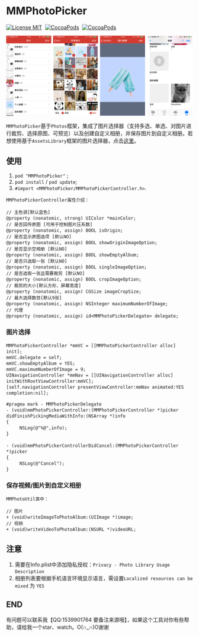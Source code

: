 # MMPhotoPicker

[![License MIT](https://img.shields.io/badge/license-MIT-green.svg?style=flat)](https://raw.githubusercontent.com/dexianyinjiu/MMPhotoPicker/master/LICENSE)&nbsp;
[![CocoaPods](http://img.shields.io/cocoapods/v/MMPhotoPicker.svg?style=flat)](http://cocoapods.org/pods/MMPhotoPicker)&nbsp;
[![CocoaPods](http://img.shields.io/cocoapods/p/MMPhotoPicker.svg?style=flat)](http://cocoapods.org/pods/MMPhotoPicker)&nbsp;

![MMPhotoPicker](Screenshot.png)


`MMPhotoPicker`基于`Photos`框架，集成了图片选择器（支持多选、单选、对图片进行裁剪、选择原图、可预览）以及创建自定义相册，并保存图片到自定义相册。若想使用基于`AssetsLibrary`框架的图片选择器，点击[这里](https://github.com/CheeryLau/MMImagePicker)。




## 使用

1. `pod "MMPhotoPicker"` ;
2. `pod install` / `pod update`;
3. `#import <MMPhotoPicker/MMPhotoPickerController.h>`.

```objc
MMPhotoPickerController属性介绍：
   
// 主色调[默认蓝色]
@property (nonatomic, strong) UIColor *mainColor;
// 是否回传原图 [可用于控制图片压系数]
@property (nonatomic, assign) BOOL isOrigin;
// 是否显示原图选项 [默认NO]
@property (nonatomic, assign) BOOL showOriginImageOption;
// 是否显示空相册 [默认NO]
@property (nonatomic, assign) BOOL showEmptyAlbum;
// 是否只选取一张 [默认NO]
@property (nonatomic, assign) BOOL singleImageOption;
// 是否选取一张且需要裁剪 [默认NO]
@property (nonatomic, assign) BOOL cropImageOption;
// 裁剪的大小[默认方形、屏幕宽度]
@property (nonatomic, assign) CGSize imageCropSize;
// 最大选择数目[默认9张]
@property (nonatomic, assign) NSInteger maximumNumberOfImage;
// 代理
@property (nonatomic, assign) id<MMPhotoPickerDelegate> delegate;
```

  
### 图片选择

```objc
MMPhotoPickerController *mmVC = [[MMPhotoPickerController alloc] init];
mmVC.delegate = self;
mmVC.showEmptyAlbum = YES;
mmVC.maximumNumberOfImage = 9;
UINavigationController *mmNav = [[UINavigationController alloc] initWithRootViewController:mmVC];
[self.navigationController presentViewController:mmNav animated:YES completion:nil];
```

```objc
#pragma mark - MMPhotoPickerDelegate
- (void)mmPhotoPickerController:(MMPhotoPickerController *)picker didFinishPickingMediaWithInfo:(NSArray *)info
{
     NSLog(@"%@",info);
}

- (void)mmPhotoPickerControllerDidCancel:(MMPhotoPickerController *)picker
{
     NSLog(@"Cancel");
}
```

### 保存视频/图片到自定义相册

```objc
MMPhotoUtil类中：

// 图片
+ (void)writeImageToPhotoAlbum:(UIImage *)image;
// 视频
+ (void)writeVideoToPhotoAlbum:(NSURL *)videoURL;
```

## 注意

1. 需要在Info.plist中添加隐私授权：`Privacy - Photo Library Usage Description`
2. 相册列表要根据手机语言环境显示语言，需设置`Localized resources can be mixed` 为 `YES`


## END

有问题可以联系我【QQ:1539901764 要备注来源哦】，如果这个工具对你有些帮助，请给我一个star、watch。O(∩_∩)O谢谢


